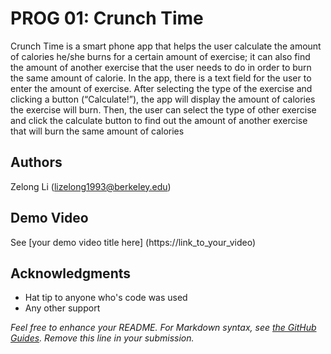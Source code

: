 # PROG 01: Crunch Time

Crunch Time is a smart phone app that helps the user calculate the amount of calories he/she burns for a certain amount of exercise; it can also find the amount of another exercise that the user needs to do in order to burn the same amount of calorie. In the app, there is a text field for the user to enter the amount of exercise. After selecting the type of the exercise and clicking a button (“Calculate!”), the app will display the amount of calories the exercise will burn. Then, the user can select the type of other exercise and click the calculate button to find out the amount of another exercise that will burn the same amount of calories

## Authors

Zelong Li ([lizelong1993@berkeley.edu](mailto:lizelong1993@berkeley.edu))

## Demo Video

See [your demo video title here] (https://link_to_your_video)

## Acknowledgments

* Hat tip to anyone who's code was used
* Any other support

*Feel free to enhance your README. For Markdown syntax, see [the GitHub Guides](https://guides.github.com/features/mastering-markdown/). Remove this line in your submission.*
